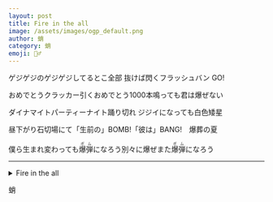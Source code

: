 ```yaml
---
layout: post
title: Fire in the all
image: /assets/images/ogp_default.png
author: 蛸
category: 蛸
emoji: 🧝‍♂️
---
```


<div class="tanka-area"><div class="tanka">
<p>ゲジゲジのゲジゲジしてるとこ全部 抜けば閃くフラッシュバン GO!</p>
<p>おめでとうクラッカー引くおめでとう1000本鳴っても君は爆ぜない</p>
<p>ダイナマイトパーティーナイト踊り切れ ジジイになっても白色矮星 </p>
<p>昼下がり石切場にて「生前の」<span class="fs-2">BOMB!</span>「彼は」<span class="fs-2">BANG!</span>　爆葬の夏</p>
<p>僕ら生まれ変わっても<ruby>爆弾<rp>（</rp><rt>ボム</rt><rp>）</rp></ruby>になろう別々に爆ぜまた<ruby>爆弾<rp>（</rp><rt>ボム</rt><rp>）</rp></ruby>になろう</p></div></div>

---

<details><summary>Fire in the all</summary>
ゲジゲジのゲジゲジしてるとこ全部 抜けば閃くフラッシュバン GO!<br />
おめでとうクラッカー引くおめでとう1000本鳴っても君は爆ぜない<br />
ダイナマイトパーティーナイト踊り切れ ジジイになっても白色矮星 <br />
昼下がり石切場にて「生前の」<span class="fs-2">BOMB!</span>「彼は」<span class="fs-2">BANG!</span>　爆葬の夏<br />
僕ら生まれ変わっても<ruby>爆弾<rp>（</rp><rt>ボム</rt><rp>）</rp></ruby>になろう別々に爆ぜまた<ruby>爆弾<rp>（</rp><rt>ボム</rt><rp>）</rp></ruby>になろう<br />
</details>

蛸
